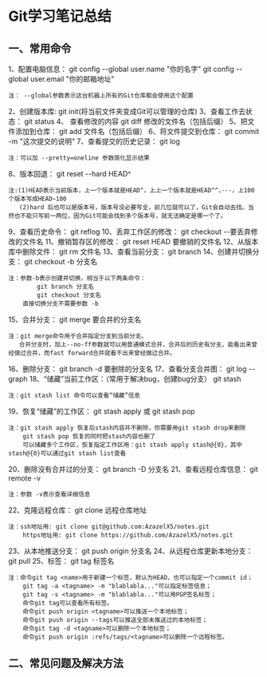 # Git学习笔记总结
## 一、常用命令
1、配置电脑信息：
	git config --global user.name "你的名字"
	git config --global user.email "你的邮箱地址"

	注： --global参数表示这台机器上所有的Git仓库都会使用这个配置
2、创建版本库:
	git init(将当前文件夹变成Git可以管理的仓库)
3、查看工作去状态：
	git status
4、 查看修改的内容
	git diff 修改的文件名（包括后缀）
5、把文件添加到仓库：
	git add 文件名（包括后缀）
6、将文件提交到仓库：
	git commit -m "这次提交的说明"
7、查看提交的历史记录：
	git log
	
	注：可以加 --pretty=oneline 参数简化显示结果
8、版本回退：
	git reset --hard HEAD^

	注:(1)HEAD表示当前版本，上一个版本就是HEAD^，上上一个版本就是HEAD^^，···，上100个版本写成HEAD~100
	   (2)hard 后也可以是版本号，版本号没必要写全，前几位就可以了，Git会自动去找。当然也不能只写前一两位，因为Git可能会找到多个版本号，就无法确定是哪一个了。
9、查看历史命令：
	git reflog
10、丢弃工作区的修改：
	git checkout --要丢弃修改的文件名
11、撤销暂存区的修改：
	git reset HEAD 要撤销的文件名
12、从版本库中删除文件：
	git rm 文件名
13、查看当前分支：
	git branch
14、创建并切换分支：
	git checkout -b 分支名
	
	注：参数-b表示创建并切换，相当于以下两条命令：
			git branch 分支名
			git checkout 分支名
		直接切换分支不需要参数 -b
15、合并分支：
	git merge 要合并的分支名
	
	注：git merge命令用于合并指定分支到当前分支。
	   合并分支时，加上--no-ff参数就可以用普通模式合并，合并后的历史有分支，能看出来曾经做过合并，而fast forward合并就看不出来曾经做过合并。
16、删除分支：
	git branch -d 要删除的分支名
17、查看分支合并图：
	git log --graph
18、“储藏”当前工作区：（常用于解决bug，创建bug分支）
	git stash

	注：git stash list 命令可以查看“储藏”信息
19、恢复“储藏”的工作区：
	git stash apply 或 git stash pop
	
	注：git stash apply 恢复后stash内容并不删除，你需要用git stash drop来删除
	    git stash pop 恢复的同时把stash内容也删了
		可以储藏多个工作区，恢复指定工作区用：git stash apply stash@{0}，其中stash@{0}可以通过git stash list查看
20、删除没有合并过的分支：
	git branch -D 分支名
21、查看远程仓库信息：
	git remote -v
	
	注：参数 -v表示查看详细信息
22、克隆远程仓库：
	git clone 远程仓库地址
	
	注：ssh地址用: git clone git@github.com:AzazelX5/notes.git
		https地址用: git clone https://github.com/AzazelX5/notes.git
23、从本地推送分支：
	git push origin 分支名
24、从远程仓库更新本地分支：
	git pull 
25、标签：
	git tag 标签名
	
	注：命令git tag <name>用于新建一个标签，默认为HEAD，也可以指定一个commit id；
		git tag -a <tagname> -m "blablabla..."可以指定标签信息；
		git tag -s <tagname> -m "blablabla..."可以用PGP签名标签；
		命令git tag可以查看所有标签。
		命令git push origin <tagname>可以推送一个本地标签；
		命令git push origin --tags可以推送全部未推送过的本地标签；
		命令git tag -d <tagname>可以删除一个本地标签；
		命令git push origin :refs/tags/<tagname>可以删除一个远程标签。
## 二、常见问题及解决方法